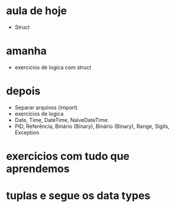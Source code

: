 # aula de hoje
- Struct
# amanha
- exercicios de logica com struct
# depois
- Separar arquivos (import)
- exercicios de logica
- Date, Time, DateTime, NaiveDateTime:
- PID, Referência, Binário (Binary), Binário (Binary), Range, Sigils, Exception
# exercicios com tudo que aprendemos
# tuplas e segue os data types
